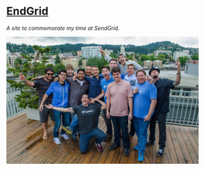 # [EndGrid](http://endgrid.nicholasquinlan.com)

_A site to commemorate my time at SendGrid._

![SendGrid Developer Relations](img/pdx-summit.jpg?raw=true)